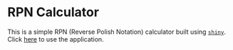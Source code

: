 # RPN Calculator

This is a simple RPN (Reverse Polish Notation) calculator built using [`shiny`](https://shiny.posit.co/).
Click [here](https://jessekelighine.shinyapps.io/reverse-polish/) to use the application.
